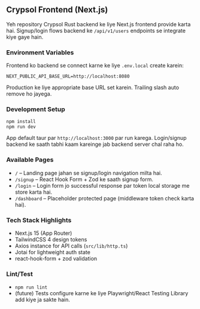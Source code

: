 ## Crypsol Frontend (Next.js)

Yeh repository Crypsol Rust backend ke liye Next.js frontend provide karta hai. Signup/login flows backend ke `/api/v1/users` endpoints se integrate kiye gaye hain.

### Environment Variables

Frontend ko backend se connect karne ke liye `.env.local` create karein:

```
NEXT_PUBLIC_API_BASE_URL=http://localhost:8080
```

Production ke liye appropriate base URL set karein. Trailing slash auto remove ho jayega.

### Development Setup

```
npm install
npm run dev
```

App default taur par `http://localhost:3000` par run karega. Login/signup backend ke saath tabhi kaam kareinge jab backend server chal raha ho.

### Available Pages

- `/` – Landing page jahan se signup/login navigation milta hai.
- `/signup` – React Hook Form + Zod ke saath signup form.
- `/login` – Login form jo successful response par token local storage me store karta hai.
- `/dashboard` – Placeholder protected page (middleware token check karta hai).

### Tech Stack Highlights

- Next.js 15 (App Router)
- TailwindCSS 4 design tokens
- Axios instance for API calls (`src/lib/http.ts`)
- Jotai for lightweight auth state
- react-hook-form + zod validation

### Lint/Test

- `npm run lint`
- (future) Tests configure karne ke liye Playwright/React Testing Library add kiye ja sakte hain.

